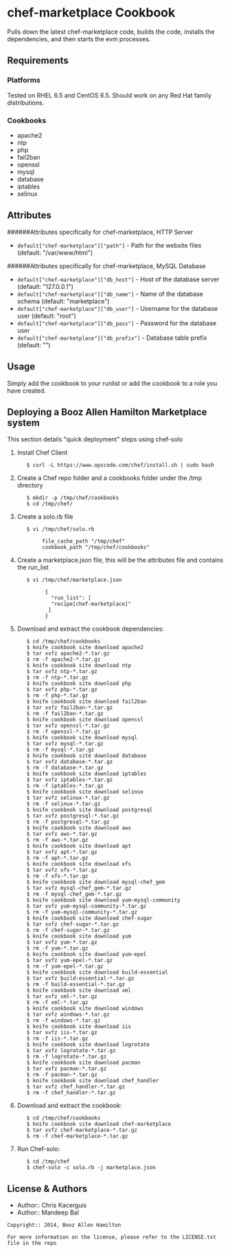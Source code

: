 chef-marketplace Cookbook
=================

Pulls down the latest chef-marketplace code, builds the code, installs the dependencies, and then starts the evm processes.

Requirements
------------
### Platforms
Tested on RHEL 6.5 and CentOS 6.5. Should work on any Red Hat family distributions.

### Cookbooks
- apache2
- ntp
- php
- fail2ban
- openssl
- mysql
- database
- iptables
- selinux

Attributes
----------
######Attributes specifically for chef-marketplace, HTTP Server
- `default["chef-marketplace"]["path"]` - Path for the website files (default: "/var/www/html")

######Attributes specifically for chef-marketplace, MySQL Database
- `default["chef-marketplace"]["db_host"]` - Host of the database server (default: "127.0.0.1")
- `default["chef-marketplace"]["db_name"]` - Name of the database schema (default: "marketplace")
- `default["chef-marketplace"]["db_user"]` - Username for the database user (default: "root")
- `default["chef-marketplace"]["db_pass"]` - Password for the database user
- `default["chef-marketplace"]["db_prefix"]` - Database table prefix (default: "")

Usage
-----
Simply add the cookbook to your runlist or add the cookbook to a role you have created.


Deploying a Booz Allen Hamilton Marketplace system
-----------
This section details "quick deployment" steps using chef-solo

1. Install Chef Client


          $ curl -L https://www.opscode.com/chef/install.sh | sudo bash

2. Create a Chef repo folder and a cookbooks folder under the /tmp directory


          $ mkdir -p /tmp/chef/cookbooks
          $ cd /tmp/chef/

3. Create a solo.rb file


          $ vi /tmp/chef/solo.rb
         
               file_cache_path "/tmp/chef"
               cookbook_path "/tmp/chef/cookbooks"

4. Create a marketplace.json file, this will be the attributes file and contains the run_list


          $ vi /tmp/chef/marketplace.json
        
                {
                  "run_list": [
                  "recipe[chef-marketplace]"
                 ]
                }

5. Download and extract the cookbook dependencies:


          $ cd /tmp/chef/cookbooks
          $ knife cookbook site download apache2
          $ tar xvfz apache2-*.tar.gz
          $ rm -f apache2-*.tar.gz
          $ knife cookbook site download ntp
          $ tar xvfz ntp-*.tar.gz
          $ rm -f ntp-*.tar.gz
          $ knife cookbook site download php
          $ tar xvfz php-*.tar.gz
          $ rm -f php-*.tar.gz
          $ knife cookbook site download fail2ban
          $ tar xvfz fail2ban-*.tar.gz
          $ rm -f fail2ban-*.tar.gz
          $ knife cookbook site download openssl
          $ tar xvfz openssl-*.tar.gz
          $ rm -f openssl-*.tar.gz
          $ knife cookbook site download mysql
          $ tar xvfz mysql-*.tar.gz
          $ rm -f mysql-*.tar.gz
          $ knife cookbook site download database
          $ tar xvfz database-*.tar.gz
          $ rm -f database-*.tar.gz
          $ knife cookbook site download iptables
          $ tar xvfz iptables-*.tar.gz
          $ rm -f iptables-*.tar.gz
          $ knife cookbook site download selinux
          $ tar xvfz selinux-*.tar.gz
          $ rm -f selinux-*.tar.gz
          $ knife cookbook site download postgresql
          $ tar xvfz postgresql-*.tar.gz
          $ rm -f postgresql-*.tar.gz
          $ knife cookbook site download aws
          $ tar xvfz aws-*.tar.gz
          $ rm -f aws-*.tar.gz
          $ knife cookbook site download apt
          $ tar xvfz apt-*.tar.gz
          $ rm -f apt-*.tar.gz
          $ knife cookbook site download xfs
          $ tar xvfz xfs-*.tar.gz
          $ rm -f xfs-*.tar.gz
          $ knife cookbook site download mysql-chef_gem
          $ tar xvfz mysql-chef_gem-*.tar.gz
          $ rm -f mysql-chef_gem-*.tar.gz
          $ knife cookbook site download yum-mysql-community
          $ tar xvfz yum-mysql-community-*.tar.gz
          $ rm -f yum-mysql-community-*.tar.gz
          $ knife cookbook site download chef-sugar
          $ tar xvfz chef-sugar-*.tar.gz
          $ rm -f chef-sugar-*.tar.gz
          $ knife cookbook site download yum
          $ tar xvfz yum-*.tar.gz
          $ rm -f yum-*.tar.gz
          $ knife cookbook site download yum-epel
          $ tar xvfz yum-epel-*.tar.gz
          $ rm -f yum-epel-*.tar.gz
          $ knife cookbook site download build-essential
          $ tar xvfz build-essential-*.tar.gz
          $ rm -f build-essential-*.tar.gz
          $ knife cookbook site download xml
          $ tar xvfz xml-*.tar.gz
          $ rm -f xml-*.tar.gz
          $ knife cookbook site download windows
          $ tar xvfz windows-*.tar.gz
          $ rm -f windows-*.tar.gz
          $ knife cookbook site download iis
          $ tar xvfz iis-*.tar.gz
          $ rm -f iis-*.tar.gz
          $ knife cookbook site download logrotate
          $ tar xvfz logrotate-*.tar.gz
          $ rm -f logrotate-*.tar.gz
          $ knife cookbook site download pacman
          $ tar xvfz pacman-*.tar.gz
          $ rm -f pacman-*.tar.gz
          $ knife cookbook site download chef_handler
          $ tar xvfz chef_handler-*.tar.gz
          $ rm -f chef_handler-*.tar.gz


6. Download and extract the cookbook:


          $ cd /tmp/chef/cookbooks
          $ knife cookbook site download chef-marketplace
          $ tar xvfz chef-marketplace-*.tar.gz
          $ rm -f chef-marketplace-*.tar.gz
    
7. Run Chef-solo:


          $ cd /tmp/chef
          $ chef-solo -c solo.rb -j marketplace.json


License & Authors
-----------------
- Author:: Chris Kacerguis
- Author:: Mandeep Bal

```text
Copyright:: 2014, Booz Allen Hamilton

For more information on the license, please refer to the LICENSE.txt file in the repo
```
